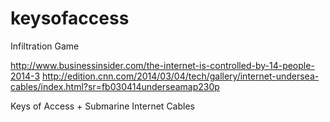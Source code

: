 # keysofaccess
Infiltration Game

http://www.businessinsider.com/the-internet-is-controlled-by-14-people-2014-3
http://edition.cnn.com/2014/03/04/tech/gallery/internet-undersea-cables/index.html?sr=fb030414underseamap230p

Keys of Access + Submarine Internet Cables
